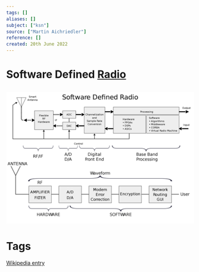 ```yaml
---
tags: []
aliases: []
subject: ["ksn"]
source: ["Martin Aichriedler"]
reference: []
created: 20th June 2022
---
```


# Software Defined [Radio](physik/Rundfunk.md)

![SDR](hf-technik/assets/SDR.png)
---
# Tags
[Wikipedia entry](https://en.wikipedia.org/wiki/Software-defined_radio)